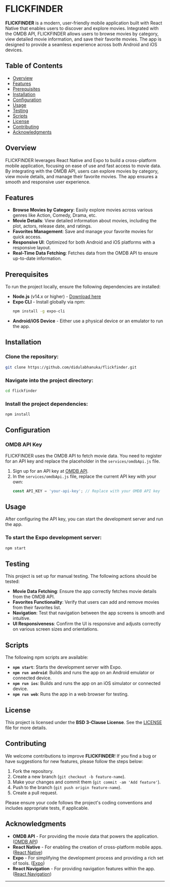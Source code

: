 # FLICKFINDER

**FLICKFINDER** is a modern, user-friendly mobile application built with React Native that enables users to discover and explore movies. Integrated with the OMDB API, FLICKFINDER allows users to browse movies by category, view detailed movie information, and save their favorite movies. The app is designed to provide a seamless experience across both Android and iOS devices.

## Table of Contents

- [Overview](#overview)
- [Features](#features)
- [Prerequisites](#prerequisites)
- [Installation](#installation)
- [Configuration](#configuration)
- [Usage](#usage)
- [Testing](#testing)
- [Scripts](#scripts)
- [License](#license)
- [Contributing](#contributing)
- [Acknowledgments](#acknowledgments)

## Overview

FLICKFINDER leverages React Native and Expo to build a cross-platform mobile application, focusing on ease of use and fast access to movie data. By integrating with the OMDB API, users can explore movies by category, view movie details, and manage their favorite movies. The app ensures a smooth and responsive user experience.

## Features

- **Browse Movies by Category**: Easily explore movies across various genres like Action, Comedy, Drama, etc.
- **Movie Details**: View detailed information about movies, including the plot, actors, release date, and ratings.
- **Favorites Management**: Save and manage your favorite movies for quick access.
- **Responsive UI**: Optimized for both Android and iOS platforms with a responsive layout.
- **Real-Time Data Fetching**: Fetches data from the OMDB API to ensure up-to-date information.

## Prerequisites

To run the project locally, ensure the following dependencies are installed:

- **Node.js** (v14.x or higher) - [Download here](https://nodejs.org/)
- **Expo CLI** - Install globally via npm:
  ```bash
  npm install -g expo-cli
  ```
- **Android/iOS Device** - Either use a physical device or an emulator to run the app.

## Installation

### Clone the repository:
```bash
git clone https://github.com/didulabhanuka/flickfinder.git
```

### Navigate into the project directory:
```bash
cd flickfinder
```

### Install the project dependencies:
```bash
npm install
```

## Configuration

### OMDB API Key

FLICKFINDER uses the OMDB API to fetch movie data. You need to register for an API key and replace the placeholder in the `services/omdbApi.js` file.

1. Sign up for an API key at [OMDB API](http://www.omdbapi.com/).
2. In the `services/omdbApi.js` file, replace the current API key with your own:
   ```js
   const API_KEY = 'your-api-key'; // Replace with your OMDB API key
   ```

## Usage

After configuring the API key, you can start the development server and run the app.

### To start the Expo development server:
```bash
npm start
```

## Testing

This project is set up for manual testing. The following actions should be tested:

- **Movie Data Fetching**: Ensure the app correctly fetches movie details from the OMDB API.
- **Favorites Functionality**: Verify that users can add and remove movies from their favorites list.
- **Navigation**: Test that navigation between the app screens is smooth and intuitive.
- **UI Responsiveness**: Confirm the UI is responsive and adjusts correctly on various screen sizes and orientations.

## Scripts

The following npm scripts are available:

- **`npm start`**: Starts the development server with Expo.
- **`npm run android`**: Builds and runs the app on an Android emulator or connected device.
- **`npm run ios`**: Builds and runs the app on an iOS simulator or connected device.
- **`npm run web`**: Runs the app in a web browser for testing.

## License

This project is licensed under the **BSD 3-Clause License**. See the [LICENSE](LICENSE) file for more details.

## Contributing

We welcome contributions to improve **FLICKFINDER**! If you find a bug or have suggestions for new features, please follow the steps below:

1. Fork the repository.
2. Create a new branch (`git checkout -b feature-name`).
3. Make your changes and commit them (`git commit -am 'Add feature'`).
4. Push to the branch (`git push origin feature-name`).
5. Create a pull request.

Please ensure your code follows the project's coding conventions and includes appropriate tests, if applicable.

## Acknowledgments

- **OMDB API** - For providing the movie data that powers the application. ([OMDB API](http://www.omdbapi.com/))
- **React Native** - For enabling the creation of cross-platform mobile apps. ([React Native](https://reactnative.dev/))
- **Expo** - For simplifying the development process and providing a rich set of tools. ([Expo](https://expo.dev/))
- **React Navigation** - For providing navigation features within the app. ([React Navigation](https://reactnavigation.org/))

---
